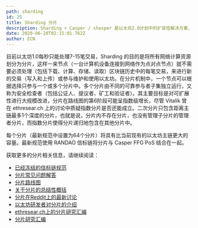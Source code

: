 ```yaml
---
path: sharding
id: 25
title: Sharding 分片
description: Sharding + Casper / shasper 是以太坊2.0计划中的扩容性解决方案，研发工作正在进行当中，目前阶段0的信标链规范已经完成冻结。
date: 2020-06-28T02:15:01.762Z
author: ECN
---
```




目前以太坊1.0每秒只能处理7-15笔交易，Sharding 的目的是将所有网络计算资源划分为分片，这样一来节点（一台计算机设备连接到网络作为点对点节点）就不需要必须处理（包括下载、计算、存储、读取）区块链历史中的每笔交易，来进行新的交易（写入和上传）或参与维护和使用以太坊。在分片机制中，一个节点可以根据选择只参与一个或多个分片中。多个分片由不同的可靠参与者子集独立运行，又称为安全检查者（包括公证人、提议者、矿工和验证者）。其主要目标是对可扩展性进行大规模改进，分片在路线图的第6阶段可能呈指数级增长，尽管 Vitalik 曾在 ethresear.ch 上的讨论中质疑指数分片是否还能成立。二次分片只包含距离主链最多1个深度的分片，也就是说，分片内不存在分片，也没有管理子分片的管理者分片，而指数分片使得分片递归地包含在其他分片中。‌


每个分片（最新规范中设置为64个分片）将具有比当前现有的以太坊主链更大的容量。最新规范使用 RANDAO 信标链将分片与 Casper FFG PoS 结合在一起。

获取更多的分片相关信息，请继续阅读：

* [已经冻结的信标链规范](https://github.com/ethereum/eth2.0-specs/blob/dev/specs/core/0_beacon-chain.md)
* [分片常见问题解答](https://github.com/ethereum/wiki/wiki/Sharding-FAQ)
* [分片路线图](https://github.com/ethereum/wiki/wiki/Sharding-roadmap)
* [关于分片的总结性概括](https://github.com/ethereum/wiki/wiki/Sharding-roadmap)
* [分片在Reddit上的最新讨论](https://ethresear.ch/c/sharding)
* [以太坊研发者对分片的介绍](https://docs.google.com/presentation/d/1mdmmgQlRFUvznq1jdmRwkwEyQB0YON5yAg4ArxtanE4/edit#slide=id.p4)
* [ethresear.ch上的分片研究汇编](https://github.com/ethereum/wiki/wiki/Wiki:-ethresear.ch-Sharding-Compendium)
* [分片研究汇编](https://notes.ethereum.org/@serenity/H1PGqDhpm?type=view)



